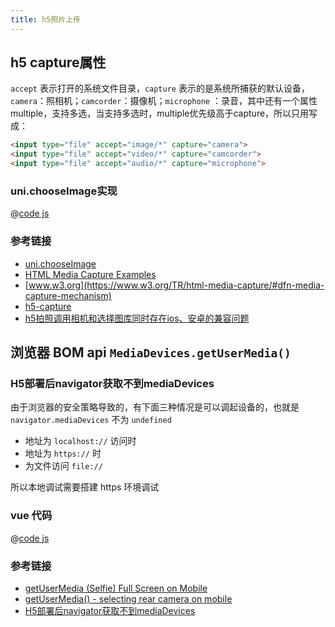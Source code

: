 ```yaml
---
title: h5照片上传
--- 
```


## h5 capture属性

`accept` 表示打开的系统文件目录，`capture` 表示的是系统所捕获的默认设备，`camera`：照相机；`camcorder`：摄像机；`microphone`
：录音，其中还有一个属性multiple，支持多选，当支持多选时，multiple优先级高于capture，所以只用写成：

``` html
<input type="file" accept="image/*" capture="camera">
<input type="file" accept="video/*" capture="camcorder">
<input type="file" accept="audio/*" capture="microphone">
```

### uni.chooseImage实现

@[code js](../_code/js_practice/h5_image_upload/imgSelector.js)

### 参考链接

- [uni.chooseImage](https://github.com/dcloudio/uni-app/blob/master/src/platforms/h5/service/api/media/choose-image.js)
- [HTML Media Capture Examples](http://anssiko.github.io/html-media-capture/)
- [www.w3.org](https://www.w3.org/TR/html-media-capture/#dfn-media-capture-mechanism)
- [h5-capture](https://juejin.cn/post/6844903689769975816)
- [h5拍照调用相机和选择图库同时存在ios、安卓的兼容问题](https://juejin.cn/post/6847902215546372110#heading-8)

## 浏览器 BOM api `MediaDevices.getUserMedia()`

### H5部署后navigator获取不到mediaDevices

由于浏览器的安全策略导致的，有下面三种情况是可以调起设备的，也就是 `navigator.mediaDevices` 不为 `undefined`

- 地址为 `localhost://` 访问时
- 地址为 `https://` 时
- 为文件访问 `file://`

所以本地调试需要搭建 https 环境调试

### vue 代码

@[code js](../_code/js_practice/h5_image_upload/getUserMedia.vue)

### 参考链接

- [getUserMedia (Selfie) Full Screen on Mobile](https://stackoverflow.com/questions/62538271/getusermedia-selfie-full-screen-on-mobile)
- [getUserMedia() - selecting rear camera on mobile](https://stackoverflow.com/questions/52812091/getusermedia-selecting-rear-camera-on-mobile)
- [H5部署后navigator获取不到mediaDevices](https://blog.csdn.net/zf2014122891/article/details/108753502)
